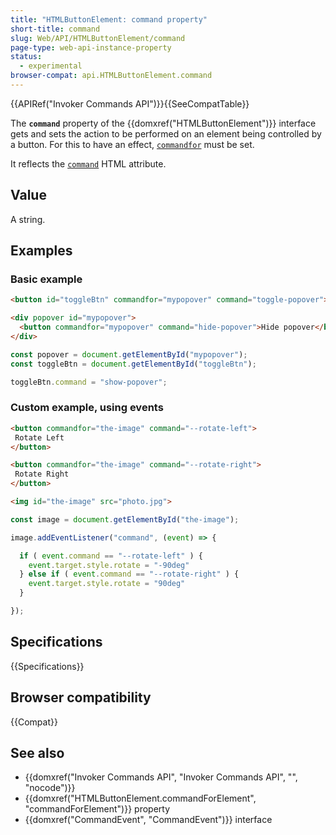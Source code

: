 ```yaml
---
title: "HTMLButtonElement: command property"
short-title: command
slug: Web/API/HTMLButtonElement/command
page-type: web-api-instance-property
status:
  - experimental
browser-compat: api.HTMLButtonElement.command
---
```


{{APIRef("Invoker Commands API")}}{{SeeCompatTable}}

The **`command`** property of the {{domxref("HTMLButtonElement")}} interface gets and sets the action to be performed on an element being controlled by a button. For this to have an effect, [`commandfor`](/en-US/docs/Web/HTML/Element/button#commandfor) must be set.

It reflects the [`command`](/en-US/docs/Web/HTML/Element/button#command) HTML attribute.

## Value

A string.

## Examples

### Basic example

```html
<button id="toggleBtn" commandfor="mypopover" command="toggle-popover">Toggle popover</button>

<div popover id="mypopover">
  <button commandfor="mypopover" command="hide-popover">Hide popover</button>
</div>
```

```js
const popover = document.getElementById("mypopover");
const toggleBtn = document.getElementById("toggleBtn");

toggleBtn.command = "show-popover";
```

### Custom example, using events

```html
<button commandfor="the-image" command="--rotate-left">
 Rotate Left
</button>

<button commandfor="the-image" command="--rotate-right">
 Rotate Right
</button>

<img id="the-image" src="photo.jpg">
```

```js
const image = document.getElementById("the-image");

image.addEventListener("command", (event) => {

  if ( event.command == "--rotate-left" ) {
    event.target.style.rotate = "-90deg"
  } else if ( event.command == "--rotate-right" ) {
    event.target.style.rotate = "90deg"
  }

});
```

## Specifications

{{Specifications}}

## Browser compatibility

{{Compat}}

## See also

- {{domxref("Invoker Commands API", "Invoker Commands API", "", "nocode")}}
- {{domxref("HTMLButtonElement.commandForElement", "commandForElement")}} property
- {{domxref("CommandEvent", "CommandEvent")}} interface
